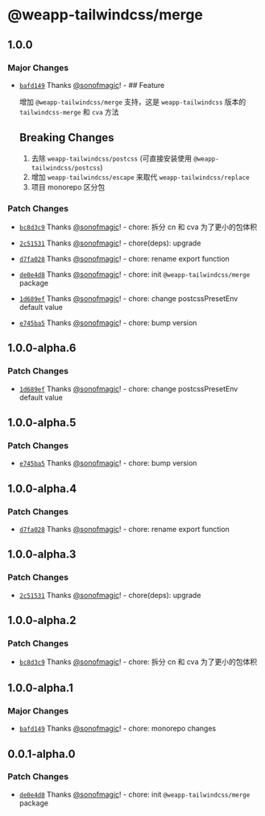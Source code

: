 # @weapp-tailwindcss/merge

## 1.0.0

### Major Changes

- [`bafd149`](https://github.com/sonofmagic/weapp-tailwindcss/commit/bafd149f0510b30cbf95711223583055023e7875) Thanks [@sonofmagic](https://github.com/sonofmagic)! - ## Feature

  增加 `@weapp-tailwindcss/merge` 支持，这是 `weapp-tailwindcss` 版本的 `tailwindcss-merge` 和 `cva` 方法

  ## Breaking Changes

  1. 去除 `weapp-tailwindcss/postcss` (可直接安装使用 `@weapp-tailwindcss/postcss`)
  2. 增加 `weapp-tailwindcss/escape` 来取代 `weapp-tailwindcss/replace`
  3. 项目 monorepo 区分包

### Patch Changes

- [`bc8d3c9`](https://github.com/sonofmagic/weapp-tailwindcss/commit/bc8d3c9997fe9fb388093dafe6924021d243fd39) Thanks [@sonofmagic](https://github.com/sonofmagic)! - chore: 拆分 cn 和 cva 为了更小的包体积

- [`2c51531`](https://github.com/sonofmagic/weapp-tailwindcss/commit/2c515310f1fdfd15d11e2e35213c7e6bfcb55c3d) Thanks [@sonofmagic](https://github.com/sonofmagic)! - chore(deps): upgrade

- [`d7fa028`](https://github.com/sonofmagic/weapp-tailwindcss/commit/d7fa02877ce74792687765766ff94ae3e30edf3b) Thanks [@sonofmagic](https://github.com/sonofmagic)! - chore: rename export function

- [`de0e4d8`](https://github.com/sonofmagic/weapp-tailwindcss/commit/de0e4d8f38477e806df74b24926d280319ac8419) Thanks [@sonofmagic](https://github.com/sonofmagic)! - chore: init `@weapp-tailwindcss/merge` package

- [`1d689ef`](https://github.com/sonofmagic/weapp-tailwindcss/commit/1d689efca6cf0de7e476b03b2be8d09284beae68) Thanks [@sonofmagic](https://github.com/sonofmagic)! - chore: change postcssPresetEnv default value

- [`e745ba5`](https://github.com/sonofmagic/weapp-tailwindcss/commit/e745ba5cd9e232c0b5b7053538beb0772240eab8) Thanks [@sonofmagic](https://github.com/sonofmagic)! - chore: bump version

## 1.0.0-alpha.6

### Patch Changes

- [`1d689ef`](https://github.com/sonofmagic/weapp-tailwindcss/commit/1d689efca6cf0de7e476b03b2be8d09284beae68) Thanks [@sonofmagic](https://github.com/sonofmagic)! - chore: change postcssPresetEnv default value

## 1.0.0-alpha.5

### Patch Changes

- [`e745ba5`](https://github.com/sonofmagic/weapp-tailwindcss/commit/e745ba5cd9e232c0b5b7053538beb0772240eab8) Thanks [@sonofmagic](https://github.com/sonofmagic)! - chore: bump version

## 1.0.0-alpha.4

### Patch Changes

- [`d7fa028`](https://github.com/sonofmagic/weapp-tailwindcss/commit/d7fa02877ce74792687765766ff94ae3e30edf3b) Thanks [@sonofmagic](https://github.com/sonofmagic)! - chore: rename export function

## 1.0.0-alpha.3

### Patch Changes

- [`2c51531`](https://github.com/sonofmagic/weapp-tailwindcss/commit/2c515310f1fdfd15d11e2e35213c7e6bfcb55c3d) Thanks [@sonofmagic](https://github.com/sonofmagic)! - chore(deps): upgrade

## 1.0.0-alpha.2

### Patch Changes

- [`bc8d3c9`](https://github.com/sonofmagic/weapp-tailwindcss/commit/bc8d3c9997fe9fb388093dafe6924021d243fd39) Thanks [@sonofmagic](https://github.com/sonofmagic)! - chore: 拆分 cn 和 cva 为了更小的包体积

## 1.0.0-alpha.1

### Major Changes

- [`bafd149`](https://github.com/sonofmagic/weapp-tailwindcss/commit/bafd149f0510b30cbf95711223583055023e7875) Thanks [@sonofmagic](https://github.com/sonofmagic)! - chore: monorepo changes

## 0.0.1-alpha.0

### Patch Changes

- [`de0e4d8`](https://github.com/sonofmagic/weapp-tailwindcss/commit/de0e4d8f38477e806df74b24926d280319ac8419) Thanks [@sonofmagic](https://github.com/sonofmagic)! - chore: init `@weapp-tailwindcss/merge` package
